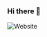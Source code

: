 ### Hi there 👋

<!--
**x-darkvanilla-x/x-darkvanilla-x** is a ✨ _special_ ✨ repository because its `README.md` (this file) appears on your GitHub profile.

Here are some ideas to get you started:

- 🔭 I’m currently a Second Year BSC IT student 
- 🌱 I’m currently learning Full Stack Development 
- 👯 I’m looking to collaborate on ...
- 🤔 I’m looking for help with ...
- 💬 Ask me about ...
- 📫 How to reach me: ...
- 😄 Pronouns: ...
- ⚡ Fun fact: ...
-->

<img alt="Website" src="https://img.shields.io/website?down_message=Down&label=MY WEBSITE&style=for-the-badge&up_message=Online&url=https://dipeshadelkar.netlify.app">
